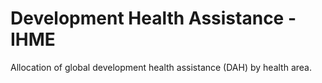 # Development Health Assistance - IHME

Allocation of global development health assistance (DAH) by health area.